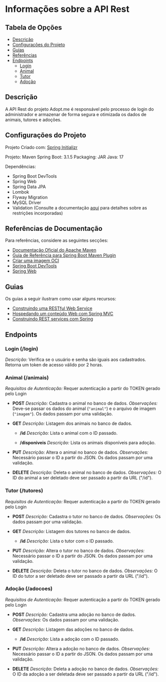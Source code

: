 # Informações sobre a API Rest

## Tabela de Opções

- [Descrição](#descricao)
- [Configurações do Projeto](#configuracoes)
- [Guias](#guias)
- [Referências](#referencias)
- [Endpoints](#endpoints)
    - [Login](#login)
    - [Animal](#animal)
    - [Tutor](#tutor)
    - [Adoção](#adocao)

## Descrição

<a name="descricao"></a>

A API Rest do projeto Adopt.me é responsável pelo processo de login do administrador e armazenar de forma segura e otimizada os dados de animais, tutores e adoções.

## Configurações do Projeto

<a name="configuracoes"></a>

Projeto Criado com: [Spring Initializr](start.spring.io)

Projeto: Maven
Spring Boot: 3.1.5
Packaging: JAR
Java: 17

Dependências:
- Spring Boot DevTools
- Spring Web
- Spring Data JPA
- Lombok
- Flyway Migration
- MySQL Driver
- Validation (Consulte a documentação [aqui](https://jakarta.ee/specifications/bean-validation/3.0/jakarta-bean-validation-spec-3.0.html#builtinconstraints) para detalhes sobre as restrições incorporadas)

## Referências de Documentação
<a name="referencias"></a>

Para referências, considere as seguintes secções:

* [Documentação Oficial do Apache Maven](https://maven.apache.org/guides/index.html)
* [Guia de Referência para Spring Boot Maven Plugin](https://docs.spring.io/spring-boot/docs/3.1.5/maven-plugin/reference/html/)
* [Criar uma imagem OCI](https://docs.spring.io/spring-boot/docs/3.1.5/maven-plugin/reference/html/#build-image)
* [Spring Boot DevTools](https://docs.spring.io/spring-boot/docs/3.1.5/reference/htmlsingle/index.html#using.devtools)
* [Spring Web](https://docs.spring.io/spring-boot/docs/3.1.5/reference/htmlsingle/index.html#web)

## Guias
<a name="guias"></a>

Os guias a seguir ilustram como usar alguns recursos:

* [Construindo uma RESTful Web Service](https://spring.io/guides/gs/rest-service/)
* [Hospedando um conteúdo Web com Spring MVC](https://spring.io/guides/gs/serving-web-content/)
* [Construindo REST services com Spring](https://spring.io/guides/tutorials/rest/)

## Endpoints
<a name="endpoints"></a>

<a name="login"></a>

### Login (/login)
*Descrição:* Verifica se o usuário e senha são iguais aos cadastrados. Retorna um token de acesso válido por 2 horas.

<a name="animal"></a>

### Animal (/animais)
*Requisitos de Autenticação:* Requer autenticação a partir do TOKEN gerado pelo Login

- **POST**
  *Descrição:* Cadastra o animal no banco de dados.
  *Observações:* Deve-se passar os dados do animal (`"animal"`) e o arquivo de imagem (`"imagem"`). Os dados passam por uma validação.

- **GET**
  *Descrição:* Listagem dos animais no banco de dados.

    - **/id**
    *Descrição:* Lista o animal com o ID passado.

    - **/disponiveis**
    *Descrição:* Lista os animais disponíveis para adoção.

- **PUT**
  *Descrição:* Altera o animal no banco de dados.
  *Observações:* Necessário passar o ID a partir do JSON. Os dados passam por uma validação.

- **DELETE**
  *Descrição:* Deleta o animal no banco de dados.
  *Observações:* O ID do animal a ser deletado deve ser passado a partir da URL ("/id").

<a name="tutor"></a>

### Tutor (/tutores)

*Requisitos de Autenticação:* Requer autenticação a partir do TOKEN gerado pelo Login

- **POST**
  *Descrição:* Cadastra o tutor no banco de dados.
  *Observações:* Os dados passam por uma validação.

- **GET**
  *Descrição:* Listagem dos tutores no banco de dados.

    - **/id**
    *Descrição:* Lista o tutor com o ID passado.

- **PUT**
  *Descrição:* Altera o tutor no banco de dados.
  *Observações:* Necessário passar o ID a partir do JSON. Os dados passam por uma validação.

- **DELETE**
  *Descrição:* Deleta o tutor no banco de dados.
  *Observações:* O ID do tutor a ser deletado deve ser passado a partir da URL ("/id").

<a name="adocao"></a>

### Adoção (/adocoes)
*Requisitos de Autenticação:* Requer autenticação a partir do TOKEN gerado pelo Login

- **POST**
  *Descrição:* Cadastra uma adoção no banco de dados.
  *Observações:* Os dados passam por uma validação.

- **GET**
  *Descrição:* Listagem das adoções no banco de dados.

    - **/id**
    *Descrição:* Lista a adoção com o ID passado.

- **PUT**
  *Descrição:* Altera a adoção no banco de dados.
  *Observações:* Necessário passar o ID a partir do JSON. Os dados passam por uma validação.

- **DELETE**
  *Descrição:* Deleta a adoção no banco de dados.
  *Observações:* O ID da adoção a ser deletada deve ser passado a partir da URL ("/id").
